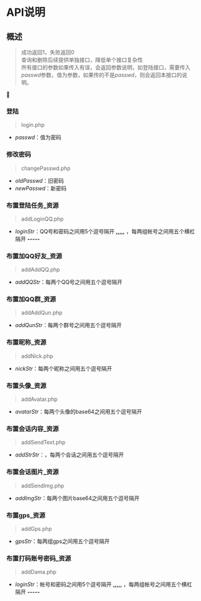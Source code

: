 # API说明
## 概述
> 成功返回1，失败返回0  
> 查询和删除后续提供单独接口，降低单个接口复杂性  
所有接口的参数如果传入有误，会返回参数说明，如登陆接口，需要传入*passwd*参数，值为参数，如果传的不是*passwd*，则会返回本接口的说明。



:book:
### 登陆
> login.php
* *passwd*：值为密码

### 修改密码
> changePasswd.php
* *oldPasswd*：旧密码
* *newPasswd*：新密码

### 布置登陆任务_资源 
> addLoginQQ.php
* *loginStr*：QQ号和密码之间用5个逗号隔开 **,,,,,** ，每两组帐号之间用五个横杠隔开 **-----** 

### 布置加QQ好友_资源 
> addAddQQ.php
* *addQQStr*：每两个QQ号之间用五个逗号隔开

### 布置加QQ群_资源
> addAddQun.php
* *addQunStr*：每两个群号之间用五个逗号隔开

### 布置昵称_资源
> addNick.php
* *nickStr*：每两个昵称之间用五个逗号隔开

### 布置头像_资源
> addAvatar.php
* *avatarStr*：每两个头像的base64之间用五个逗号隔开

### 布置会话内容_资源
> addSendText.php
* *addStrStr*：，每两个会话之间用五个逗号隔开

### 布置会话图片_资源
> addSendImg.php
* *addImgStr*：每两个图片base64之间用五个逗号隔开

### 布置gps_资源
> addGps.php
* *gpsStr*：每两组gps之间用五个逗号隔开

### 布置打码账号密码_资源
> addDama.php
* *loginStr*：帐号和密码之间用5个逗号隔开 **,,,,,** ，每两组帐号之间用五个横杠隔开 **-----** 
